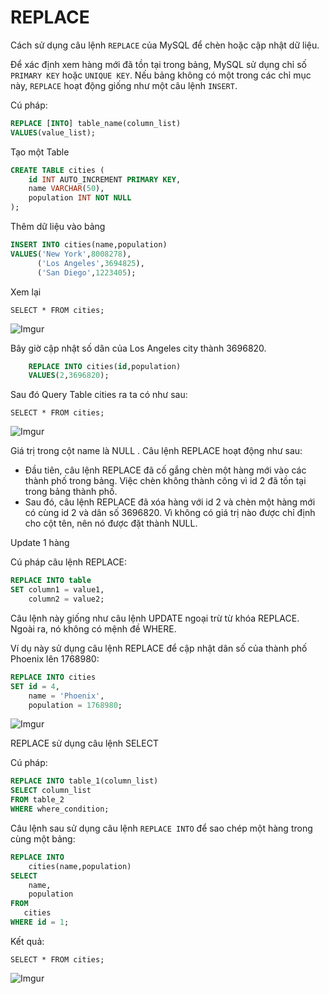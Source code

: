 # REPLACE

Cách sử dụng câu lệnh `REPLACE` của MySQL để chèn hoặc cập nhật dữ liệu.

Để xác định xem hàng mới đã tồn tại trong bảng, MySQL sử dụng chỉ số `PRIMARY KEY` hoặc `UNIQUE KEY`. Nếu bảng không có một trong các chỉ mục này, `REPLACE` hoạt động giống như một câu lệnh `INSERT`.

Cú pháp:
```sql
REPLACE [INTO] table_name(column_list)
VALUES(value_list);
```
Tạo một Table
```sql
CREATE TABLE cities (
    id INT AUTO_INCREMENT PRIMARY KEY,
    name VARCHAR(50),
    population INT NOT NULL
);
```
Thêm dữ liệu vào bảng
```sql
INSERT INTO cities(name,population)
VALUES('New York',8008278),
      ('Los Angeles',3694825),
      ('San Diego',1223405);
```
Xem lại

    SELECT * FROM cities;

![Imgur](https://i.imgur.com/xHbmJ4u.png)

Bây giờ cập nhật số dân của Los Angeles city thành 3696820.
```sql
    REPLACE INTO cities(id,population)
    VALUES(2,3696820);
```
Sau đó Query Table cities ra ta có như sau:

    SELECT * FROM cities;

![Imgur](https://i.imgur.com/pL8MuDj.png)

Giá trị trong cột name là NULL . Câu lệnh REPLACE hoạt động như sau:

- Đầu tiên, câu lệnh REPLACE đã cố gắng chèn một hàng mới vào các thành phố trong bảng. Việc chèn không thành công vì id 2 đã tồn tại trong bảng thành phố.
- Sau đó, câu lệnh REPLACE đã xóa hàng với id 2 và chèn một hàng mới có cùng id 2 và dân số 3696820. Vì không có giá trị nào được chỉ định cho cột tên, nên nó được đặt thành NULL.

Update 1 hàng

Cú pháp câu lệnh REPLACE:
```sql
REPLACE INTO table
SET column1 = value1,
    column2 = value2;
```

Câu lệnh này giống như câu lệnh UPDATE ngoại trừ từ khóa REPLACE. Ngoài ra, nó không có mệnh đề WHERE.

Ví dụ này sử dụng câu lệnh REPLACE để cập nhật dân số của thành phố Phoenix lên 1768980:
```sql
REPLACE INTO cities
SET id = 4,
    name = 'Phoenix',
    population = 1768980;
```

![Imgur](https://i.imgur.com/6S1PvJQ.png)

REPLACE sử dụng câu lệnh SELECT

Cú pháp:
```sql
REPLACE INTO table_1(column_list)
SELECT column_list
FROM table_2
WHERE where_condition;
```

Câu lệnh sau sử dụng câu lệnh `REPLACE INTO` để sao chép một hàng trong cùng một bảng:
```sql
REPLACE INTO 
    cities(name,population)
SELECT 
    name,
    population 
FROM 
   cities 
WHERE id = 1;
```

Kết quả:

    SELECT * FROM cities; 

![Imgur](https://i.imgur.com/C8ikzeP.png)